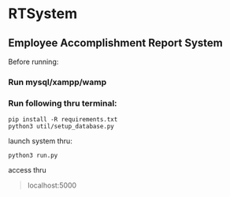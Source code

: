 # RTSystem
## Employee Accomplishment Report System


Before running:
### Run mysql/xampp/wamp



### Run following thru terminal:
```
pip install -R requirements.txt
python3 util/setup_database.py

```

launch system thru:
```
python3 run.py
```

access thru 
>localhost:5000
